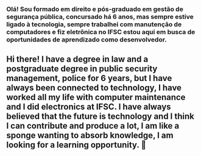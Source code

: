 ### Olá! Sou formado em direito e pós-graduado em gestão de segurança pública, concursado há 6 anos, mas sempre estive ligado à tecnologia, sempre trabalhei com manutenção de computadores e fiz eletrônica no IFSC estou aqui em busca de oportunidades de aprendizado como desenvolvedor.

 ## Hi there! I have a degree in law and a postgraduate degree in public security management, police for 6 years, but I have always been connected to technology, I have worked all my life with computer maintenance and I did electronics at IFSC. I have always believed that the future is technology and I think I can contribute and produce a lot, I am like a sponge wanting to absorb knowledge, I am looking for a learning opportunity. 👋
<!--
**victordandolini/victordandolini** is a ✨ _special_ ✨ repository because its `README.md` (this file) appears on your GitHub profile.

Here are some ideas to get you started:

- 🔭 I’m currently working on ...
- 🌱 I’m currently learning ...
- 👯 I’m looking to collaborate on ...
- 🤔 I’m looking for help with ...
- 💬 Ask me about ...
- 📫 How to reach me: ...
- 😄 Pronouns: ...
- ⚡ Fun fact: ...
->